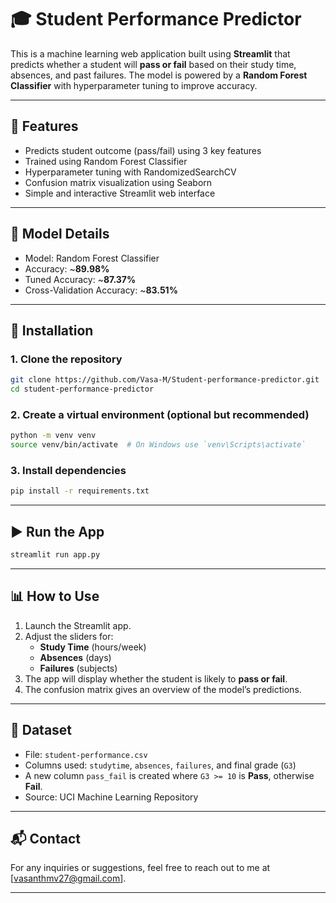 
# 🎓 Student Performance Predictor

This is a machine learning web application built using **Streamlit** that predicts whether a student will **pass or fail** based on their study time, absences, and past failures. The model is powered by a **Random Forest Classifier** with hyperparameter tuning to improve accuracy.

---

## 📌 Features

- Predicts student outcome (pass/fail) using 3 key features
- Trained using Random Forest Classifier
- Hyperparameter tuning with RandomizedSearchCV
- Confusion matrix visualization using Seaborn
- Simple and interactive Streamlit web interface

---

## 🧠 Model Details

- Model: Random Forest Classifier  
- Accuracy: ~**89.98%**
- Tuned Accuracy: ~**87.37%**
- Cross-Validation Accuracy: ~**83.51%**

---

## 🚀 Installation

### 1. Clone the repository
```bash
git clone https://github.com/Vasa-M/Student-performance-predictor.git
cd student-performance-predictor
```

### 2. Create a virtual environment (optional but recommended)
```bash
python -m venv venv
source venv/bin/activate  # On Windows use `venv\Scripts\activate`
```

### 3. Install dependencies
```bash
pip install -r requirements.txt
```

---

## ▶️ Run the App

```bash
streamlit run app.py
```

---

## 📊 How to Use

1. Launch the Streamlit app.
2. Adjust the sliders for:
   - **Study Time** (hours/week)
   - **Absences** (days)
   - **Failures** (subjects)
3. The app will display whether the student is likely to **pass or fail**.
4. The confusion matrix gives an overview of the model’s predictions.

---

## 🧾 Dataset

- File: `student-performance.csv`
- Columns used: `studytime`, `absences`, `failures`, and final grade (`G3`)
- A new column `pass_fail` is created where `G3 >= 10` is **Pass**, otherwise **Fail**.
- Source: UCI Machine Learning Repository

---


## 📬 Contact

For any inquiries or suggestions, feel free to reach out to me at [vasanthmv27@gmail.com].

---
